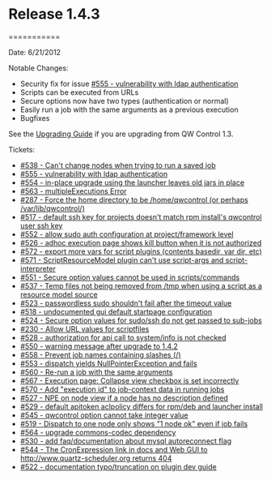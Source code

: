 # Release 1.4.3
===========

Date: 6/21/2012

Notable Changes:

* Security fix for issue [#555 - vulnerability with ldap authentication](http://qwcontrol.lighthouseapp.com/projects/59277/tickets/555)
* Scripts can be executed from URLs
* Secure options now have two types (authentication or normal)
* Easily run a job with the same arguments as a previous execution
* Bugfixes

See the [Upgrading Guide](http://qwcontrol.org/1.4.3/upgrading/) if you are upgrading from QW Control 1.3.

Tickets:
* [#538 - Can't change nodes when trying to run a saved job](http://qwcontrol.lighthouseapp.com/projects/59277/tickets/538)
* [#555 - vulnerability with ldap authentication](http://qwcontrol.lighthouseapp.com/projects/59277/tickets/555)
* [#554 - in-place upgrade using the launcher leaves old jars in place](http://qwcontrol.lighthouseapp.com/projects/59277/tickets/554)
* [#563 - multipleExecutions Error](http://qwcontrol.lighthouseapp.com/projects/59277/tickets/563)
* [#287 - Force the home directory to be /home/qwcontrol (or perhaps /var/lib/qwcontrol/)](http://qwcontrol.lighthouseapp.com/projects/59277/tickets/287)
* [#517 - default ssh key for projects doesn't match rpm install's qwcontrol user ssh key](http://qwcontrol.lighthouseapp.com/projects/59277/tickets/517)
* [#552 - allow sudo auth configuration at project/framework level](http://qwcontrol.lighthouseapp.com/projects/59277/tickets/552)
* [#526 - adhoc execution page shows kill button when it is not authorized](http://qwcontrol.lighthouseapp.com/projects/59277/tickets/526)
* [#572 - export more vars for script plugins (contents basedir, var dir, etc)](http://qwcontrol.lighthouseapp.com/projects/59277/tickets/572)
* [#571 - ScriptResourceModel plugin can't use script-args and script-interpreter](http://qwcontrol.lighthouseapp.com/projects/59277/tickets/571)
* [#551 - Secure option values cannot be used in scripts/commands](http://qwcontrol.lighthouseapp.com/projects/59277/tickets/551)
* [#537 - Temp files not being removed from /tmp when using a script as a resource model source](http://qwcontrol.lighthouseapp.com/projects/59277/tickets/537)
* [#523 - passwordless sudo shouldn't fail after the timeout value](http://qwcontrol.lighthouseapp.com/projects/59277/tickets/523)
* [#518 - undocumented gui default startpage configuration](http://qwcontrol.lighthouseapp.com/projects/59277/tickets/518)
* [#524 - Secure option values for sudo/ssh do not get passed to sub-jobs](http://qwcontrol.lighthouseapp.com/projects/59277/tickets/524)
* [#230 - Allow URL values for scriptfiles](http://qwcontrol.lighthouseapp.com/projects/59277/tickets/230)
* [#528 - authorization for api call to system/info is not checked](http://qwcontrol.lighthouseapp.com/projects/59277/tickets/528)
* [#550 - warning message after upgrade to 1.4.2](http://qwcontrol.lighthouseapp.com/projects/59277/tickets/550)
* [#558 - Prevent job names containing slashes (/)](http://qwcontrol.lighthouseapp.com/projects/59277/tickets/558)
* [#553 - dispatch yields NullPointerException and fails](http://qwcontrol.lighthouseapp.com/projects/59277/tickets/553)
* [#560 - Re-run a job with the same arguments](http://qwcontrol.lighthouseapp.com/projects/59277/tickets/560)
* [#567 - Execution page: Collapse view checkbox is set incorrectly](http://qwcontrol.lighthouseapp.com/projects/59277/tickets/567)
* [#570 - Add "execution id" to job-context data in running jobs](http://qwcontrol.lighthouseapp.com/projects/59277/tickets/570)
* [#527 - NPE on node view if a node has no description defined](http://qwcontrol.lighthouseapp.com/projects/59277/tickets/527)
* [#529 - default apitoken aclpolicy differs for rpm/deb and launcher install](http://qwcontrol.lighthouseapp.com/projects/59277/tickets/529)
* [#545 - qwcontrol option cannot take integer value](http://qwcontrol.lighthouseapp.com/projects/59277/tickets/545)
* [#519 - Dispatch to one node only shows "1 node ok" even if job fails](http://qwcontrol.lighthouseapp.com/projects/59277/tickets/519)
* [#564 - upgrade commons-codec dependency](http://qwcontrol.lighthouseapp.com/projects/59277/tickets/564)
* [#530 - add faq/documentation about mysql autoreconnect flag](http://qwcontrol.lighthouseapp.com/projects/59277/tickets/530)
* [#544 - The CronExpression link in docs and Web GUI to http://www.quartz-scheduler.org returns 404](http://qwcontrol.lighthouseapp.com/projects/59277/tickets/544)
* [#522 - documentation typo/truncation on plugin dev guide](http://qwcontrol.lighthouseapp.com/projects/59277/tickets/522)


